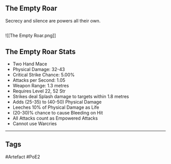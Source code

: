 ## The Empty Roar
Secrecy and silence are powers all their own.
##
![[The Empty Roar.png]]
## The Empty Roar Stats
- Two Hand Mace
- Physical Damage: 32-43
- Critical Strike Chance: 5.00%
- Attacks per Second: 1.05
- Weapon Range: 1.3 metres
- Requires Level 22, 52 Str
- Strikes deal Splash damage to targets within 1.8 metres
- Adds (25-35) to (40-50) Physical Damage
- Leeches 10% of Physical Damage as Life
- (20-30)% chance to cause Bleeding on Hit
- All Attacks count as Empowered Attacks
- Cannot use Warcries


---
## Tags
#Artefact
#PoE2